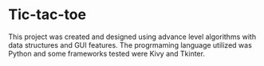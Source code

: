 # Tic-tac-toe
This project was created and designed using advance level algorithms with data structures and GUI features.
The progrmaming language utilized was Python and some frameworks tested were Kivy and Tkinter.

